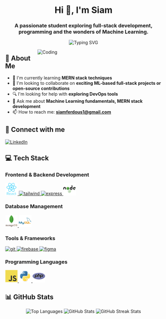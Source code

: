 <h1 align="center">Hi 👋, I'm Siam</h1>
<h3 align="center">A passionate student exploring full-stack development, programming and the wonders of Machine Learning.</h3>

<p align="center">
  <img src="https://readme-typing-svg.demolab.com?font=Fira+Code&weight=600&size=22&pause=1000&color=35C6F7&center=true&vCenter=true&width=500&lines=Exploring+Full-Stack+Development;Machine+Learning+Enthusiast;Tech+Explorer;Always+Learning+New+Things" alt="Typing SVG" />
</p>

<img align="right" alt="Coding" width="400" src="https://github.com/mayankchaudhary26/Cool-Readme-ideas/blob/master/data/night-coding.gif?raw=true">

## 🚀 About Me
- 🌱 I'm currently learning **MERN stack techniques**
- 🤝 I'm looking to collaborate on **exciting ML-based full-stack projects or open-source contributions**
- 🔍 I'm looking for help with **exploring DevOps tools**
- 💬 Ask me about **Machine Learning fundamentals, MERN stack development**
- 📫 How to reach me: **siamferdous1@gmail.com**

## 🔗 Connect with me
<p align="left">
  <a href="https://www.linkedin.com/in/siam-ferdous" target="_blank">
    <img align="center" src="https://raw.githubusercontent.com/rahuldkjain/github-profile-readme-generator/master/src/images/icons/Social/linked-in-alt.svg" alt="LinkedIn" height="30" width="40" />
  </a>
</p>

## 💻 Tech Stack

### Frontend & Backend Development
<p align="left">
  <a href="https://reactjs.org/" target="_blank" rel="noreferrer"> 
    <img src="https://raw.githubusercontent.com/devicons/devicon/master/icons/react/react-original-wordmark.svg" alt="react" width="40" height="40" /> 
  </a> 
  <a href="https://tailwindcss.com/" target="_blank" rel="noreferrer"> 
    <img src="https://www.vectorlogo.zone/logos/tailwindcss/tailwindcss-icon.svg" alt="tailwind" width="40" height="40" /> 
  </a> 
  <a href="https://expressjs.com" target="_blank" rel="noreferrer"> 
    <img src="https://skillicons.dev/icons?i=express" alt="express" width="40" height="40" />
  </a>
  <a href="https://nodejs.org" target="_blank" rel="noreferrer"> 
    <img src="https://raw.githubusercontent.com/devicons/devicon/master/icons/nodejs/nodejs-original-wordmark.svg" alt="nodejs" width="40" height="40" /> 
  </a>
</p>

### Database Management
<p align="left">
  <a href="https://www.mongodb.com/" target="_blank" rel="noreferrer"> 
    <img src="https://raw.githubusercontent.com/devicons/devicon/master/icons/mongodb/mongodb-original-wordmark.svg" alt="mongodb" width="40" height="40" /> 
  </a> 
  <a href="https://www.mysql.com/" target="_blank" rel="noreferrer"> 
    <img src="https://raw.githubusercontent.com/devicons/devicon/master/icons/mysql/mysql-original-wordmark.svg" alt="mysql" width="40" height="40" /> 
  </a>
</p>

### Tools & Frameworks
<p align="left">
  <a href="https://git-scm.com/" target="_blank" rel="noreferrer"> 
    <img src="https://www.vectorlogo.zone/logos/git-scm/git-scm-icon.svg" alt="git" width="40" height="40" /> 
  </a> 
  <a href="https://firebase.google.com/" target="_blank" rel="noreferrer"> 
    <img src="https://www.vectorlogo.zone/logos/firebase/firebase-icon.svg" alt="firebase" width="40" height="40" /> 
  </a> 
  <a href="https://www.figma.com/" target="_blank" rel="noreferrer"> 
    <img src="https://www.vectorlogo.zone/logos/figma/figma-icon.svg" alt="figma" width="40" height="40" /> 
  </a>
</p>

### Programming Languages
<p align="left">
  <a href="https://developer.mozilla.org/en-US/docs/Web/JavaScript" target="_blank" rel="noreferrer"> 
    <img src="https://raw.githubusercontent.com/devicons/devicon/master/icons/javascript/javascript-original.svg" alt="javascript" width="40" height="40" /> 
  </a> 
  <a href="https://www.python.org" target="_blank" rel="noreferrer"> 
    <img src="https://raw.githubusercontent.com/devicons/devicon/master/icons/python/python-original.svg" alt="python" width="40" height="40" /> 
  </a> 
  <a href="https://www.php.net" target="_blank" rel="noreferrer"> 
    <img src="https://raw.githubusercontent.com/devicons/devicon/master/icons/php/php-original.svg" alt="php" width="40" height="40" /> 
  </a>
</p>

## 📊 GitHub Stats
<div align="center">
  <img height="180em" src="https://github-readme-stats.vercel.app/api/top-langs?username=siamfs&show_icons=true&locale=en&layout=compact&theme=algolia" alt="Top Languages" />
  
  <img height="180em" src="https://github-readme-stats.vercel.app/api?username=siamfs&show_icons=true&locale=en&theme=algolia" alt="GitHub Stats" />
  
  <img height="180em" src="https://github-readme-streak-stats.herokuapp.com/?user=siamfs&theme=algolia" alt="GitHub Streak Stats" />
</div>

<!-- Adding visitor count -->
